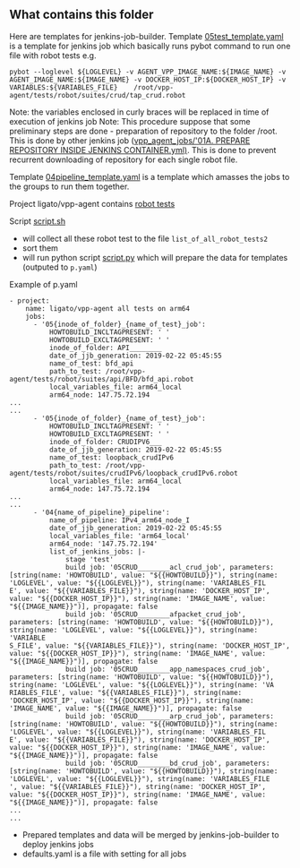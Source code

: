 ## What contains this folder


Here are templates for jenkins-job-builder.
Template [05test_template.yaml][6] is a template for jenkins job which basically runs pybot command to run one file with robot tests e.g.
```
pybot --loglevel ${LOGLEVEL} -v AGENT_VPP_IMAGE_NAME:${IMAGE_NAME} -v AGENT_IMAGE_NAME:${IMAGE_NAME} -v DOCKER_HOST_IP:${DOCKER_HOST_IP} -v VARIABLES:${VARIABLES_FILE}    /root/vpp-agent/tests/robot/suites/crud/tap_crud.robot

```
Note: the variables enclosed in curly braces will be replaced in time of execution of jenkins job
Note: This procedure suppose that some preliminary steps are done - preparation of repository to the folder /root. This is done by other jenkins job ([vpp_agent_jobs/'01A. PREPARE REPOSITORY INSIDE JENKINS CONTAINER.yml)][4]. This is done to prevent recurrent downloading of repository for each single robot file.

Template [04pipeline_template.yaml][5] is a template which amasses the jobs to the groups to run them together.


Project ligato/vpp-agent contains [robot tests][1]

Script [script.sh][2]
* will collect all these robot test to the file `list_of_all_robot_tests2`
* sort them
* will run python script [script.py][3] which will prepare the data for templates (outputed to `p.yaml`) 

Example of p.yaml
```
- project:
    name: ligato/vpp-agent all tests on arm64
    jobs:
      - '05{inode_of_folder}_{name_of_test}_job':
          HOWTOBUILD_INCLTAGPRESENT: ' '
          HOWTOBUILD_EXCLTAGPRESENT: ' '
          inode_of_folder: API________
          date_of_jjb_generation: 2019-02-22 05:45:55
          name_of_test: bfd_api
          path_to_test: /root/vpp-agent/tests/robot/suites/api/BFD/bfd_api.robot
          local_variables_file: arm64_local
          arm64_node: 147.75.72.194
...
...
      - '05{inode_of_folder}_{name_of_test}_job':
          HOWTOBUILD_INCLTAGPRESENT: ' '
          HOWTOBUILD_EXCLTAGPRESENT: ' '
          inode_of_folder: CRUDIPV6___
          date_of_jjb_generation: 2019-02-22 05:45:55
          name_of_test: loopback_crudIPv6
          path_to_test: /root/vpp-agent/tests/robot/suites/crudIPv6/loopback_crudIPv6.robot
          local_variables_file: arm64_local
          arm64_node: 147.75.72.194
...
...
      - '04{name_of_pipeline}_pipeline':
          name_of_pipeline: IPv4_arm64_node_I
          date_of_jjb_generation: 2019-02-22 05:45:55
          local_variables_file: 'arm64_local'
          arm64_node: '147.75.72.194'
          list_of_jenkins_jobs: |-
              stage 'test'
              build job: '05CRUD________acl_crud_job', parameters: [string(name: 'HOWTOBUILD', value: "${{HOWTOBUILD}}"), string(name: 'LOGLEVEL', value: "${{LOGLEVEL}}"), string(name: 'VARIABLES_FIL
E', value: "${{VARIABLES_FILE}}"), string(name: 'DOCKER_HOST_IP', value: "${{DOCKER_HOST_IP}}"), string(name: 'IMAGE_NAME', value: "${{IMAGE_NAME}}")], propagate: false
              build job: '05CRUD________afpacket_crud_job', parameters: [string(name: 'HOWTOBUILD', value: "${{HOWTOBUILD}}"), string(name: 'LOGLEVEL', value: "${{LOGLEVEL}}"), string(name: 'VARIABLE
S_FILE', value: "${{VARIABLES_FILE}}"), string(name: 'DOCKER_HOST_IP', value: "${{DOCKER_HOST_IP}}"), string(name: 'IMAGE_NAME', value: "${{IMAGE_NAME}}")], propagate: false
              build job: '05CRUD________app_namespaces_crud_job', parameters: [string(name: 'HOWTOBUILD', value: "${{HOWTOBUILD}}"), string(name: 'LOGLEVEL', value: "${{LOGLEVEL}}"), string(name: 'VA
RIABLES_FILE', value: "${{VARIABLES_FILE}}"), string(name: 'DOCKER_HOST_IP', value: "${{DOCKER_HOST_IP}}"), string(name: 'IMAGE_NAME', value: "${{IMAGE_NAME}}")], propagate: false
              build job: '05CRUD________arp_crud_job', parameters: [string(name: 'HOWTOBUILD', value: "${{HOWTOBUILD}}"), string(name: 'LOGLEVEL', value: "${{LOGLEVEL}}"), string(name: 'VARIABLES_FIL
E', value: "${{VARIABLES_FILE}}"), string(name: 'DOCKER_HOST_IP', value: "${{DOCKER_HOST_IP}}"), string(name: 'IMAGE_NAME', value: "${{IMAGE_NAME}}")], propagate: false
              build job: '05CRUD________bd_crud_job', parameters: [string(name: 'HOWTOBUILD', value: "${{HOWTOBUILD}}"), string(name: 'LOGLEVEL', value: "${{LOGLEVEL}}"), string(name: 'VARIABLES_FILE
', value: "${{VARIABLES_FILE}}"), string(name: 'DOCKER_HOST_IP', value: "${{DOCKER_HOST_IP}}"), string(name: 'IMAGE_NAME', value: "${{IMAGE_NAME}}")], propagate: false
...
...

```

* Prepared templates and data will be merged by jenkins-job-builder to deploy jenkins jobs
* defaults.yaml is a file with setting for all jobs 


[1]: https://github.com/ligato/vpp-agent/tree/master/tests/robot/suites
[2]: script.sh
[3]: script.py
[4]: vpp_agent_jobs/01A.i%20PREPAREi%20REPOSITORYi%20INSIDEi%20JENKINS%20CONTAINER.yml
[5]: pipeline_template.yaml
[6]: 05test_template.yaml
[7]: defaults.yaml
